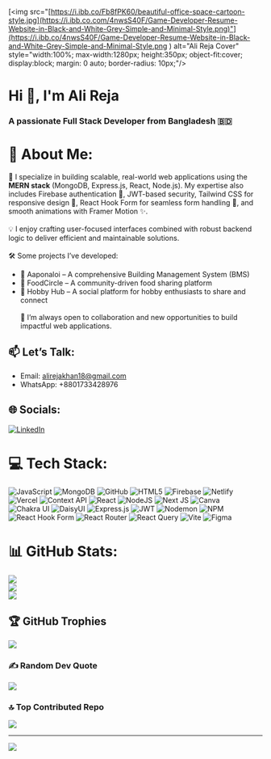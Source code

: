 [<img src="[https://i.ibb.co/Fb8fPK60/beautiful-office-space-cartoon-style.jpg](https://i.ibb.co.com/4nwsS40F/Game-Developer-Resume-Website-in-Black-and-White-Grey-Simple-and-Minimal-Style.png)"](https://i.ibb.co/4nwsS40F/Game-Developer-Resume-Website-in-Black-and-White-Grey-Simple-and-Minimal-Style.png
) 
     alt="Ali Reja Cover" 
     style="width:100%; max-width:1280px; height:350px; object-fit:cover; display:block; margin: 0 auto; border-radius: 10px;"/>


<h1>Hi 👋, I'm Ali Reja</h1>
<h3>A passionate Full Stack Developer from Bangladesh 🇧🇩</h3>


# 💫 About Me:
🚀 I specialize in building scalable, real-world web applications using the **MERN stack** (MongoDB, Express.js, React, Node.js). My expertise also includes Firebase authentication 🔐, JWT-based security, Tailwind CSS for responsive design 🎨, React Hook Form for seamless form handling 📝, and smooth animations with Framer Motion ✨.<br><br>💡 I enjoy crafting user-focused interfaces combined with robust backend logic to deliver efficient and maintainable solutions.<br><br>🛠 Some projects I’ve developed:<br>
- 🏢 Aaponaloi – A comprehensive Building Management System (BMS)<br>
- 🍲 FoodCircle – A community-driven food sharing platform<br>
- 🎨 Hobby Hub – A social platform for hobby enthusiasts to share and connect<br><br>🤝 I’m always open to collaboration and new opportunities to build impactful web applications.<br>

## 📫 Let’s Talk:

- Email: alirejakhan18@gmail.com
- WhatsApp: +8801733428976


## 🌐 Socials:
[![LinkedIn](https://img.shields.io/badge/LinkedIn-%230077B5.svg?logo=linkedin&logoColor=white)](https://www.linkedin.com/in/alireja-khan/)


# 💻 Tech Stack:
![JavaScript](https://img.shields.io/badge/javascript-%23323330.svg?style=for-the-badge&logo=javascript&logoColor=%23F7DF1E) 
![MongoDB](https://img.shields.io/badge/MongoDB-%234ea94b.svg?style=for-the-badge&logo=mongodb&logoColor=white) 
![GitHub](https://img.shields.io/badge/github-%23121011.svg?style=for-the-badge&logo=github&logoColor=white) 
![HTML5](https://img.shields.io/badge/html5-%23E34F26.svg?style=for-the-badge&logo=html5&logoColor=white) 
![Firebase](https://img.shields.io/badge/firebase-%23039BE5.svg?style=for-the-badge&logo=firebase&logoColor=white) 
![Netlify](https://img.shields.io/badge/netlify-%23000000.svg?style=for-the-badge&logo=netlify&logoColor=#00C7B7) 
![Vercel](https://img.shields.io/badge/vercel-%23000000.svg?style=for-the-badge&logo=vercel&logoColor=white) 
![Context API](https://img.shields.io/badge/Context--API-000000?style=for-the-badge&logo=react) 
![React](https://img.shields.io/badge/react-%2320232a.svg?style=for-the-badge&logo=react&logoColor=%2361DAFB) 
![NodeJS](https://img.shields.io/badge/node.js-6DA55F?style=for-the-badge&logo=node.js&logoColor=white) 
![Next JS](https://img.shields.io/badge/Next-black?style=for-the-badge&logo=next.js&logoColor=white) 
![Canva](https://img.shields.io/badge/Canva-%2300C4CC.svg?style=for-the-badge&logo=Canva&logoColor=white)
![Chakra UI](https://img.shields.io/badge/Chakra%20UI-319795?style=for-the-badge&logo=chakra-ui&logoColor=white) 
![DaisyUI](https://img.shields.io/badge/DaisyUI-5A0EF8?style=for-the-badge&logo=daisyui&logoColor=white) 
![Express.js](https://img.shields.io/badge/Express.js-404D59?style=for-the-badge) 
![JWT](https://img.shields.io/badge/JWT-black?style=for-the-badge&logo=JSON%20web%20tokens) 
![Nodemon](https://img.shields.io/badge/Nodemon-76D04B?style=for-the-badge&logo=nodemon&logoColor=white) 
![NPM](https://img.shields.io/badge/NPM-CB3837?style=for-the-badge&logo=npm&logoColor=white) 
![React Hook Form](https://img.shields.io/badge/React%20Hook%20Form-EC5990?style=for-the-badge&logo=reacthookform&logoColor=white) 
![React Router](https://img.shields.io/badge/React%20Router-CA4245?style=for-the-badge&logo=reactrouter&logoColor=white) 
![React Query](https://img.shields.io/badge/React%20Query-FF4154?style=for-the-badge&logo=reactquery&logoColor=white) 
![Vite](https://img.shields.io/badge/Vite-646CFF?style=for-the-badge&logo=vite&logoColor=white) 
![Figma](https://img.shields.io/badge/Figma-F24E1E?style=for-the-badge&logo=figma&logoColor=white) 

# 📊 GitHub Stats:
![](https://github-readme-stats.vercel.app/api?username=Alireja-khan&theme=dark&hide_border=false&include_all_commits=false&count_private=false)<br/>
![](https://nirzak-streak-stats.vercel.app/?user=Alireja-khan&theme=dark&hide_border=false)<br/>
![](https://github-readme-stats.vercel.app/api/top-langs/?username=Alireja-khan&theme=dark&hide_border=false&include_all_commits=false&count_private=false&layout=compact)

## 🏆 GitHub Trophies
![](https://github-profile-trophy.vercel.app/?username=Alireja-khan&theme=radical&no-frame=false&no-bg=true&margin-w=4)

### ✍️ Random Dev Quote
![](https://quotes-github-readme.vercel.app/api?type=horizontal&theme=radical)

### 🔝 Top Contributed Repo
![](https://github-contributor-stats.vercel.app/api?username=Alireja-khan&limit=5&theme=dark&combine_all_yearly_contributions=true)

---
[![](https://visitcount.itsvg.in/api?id=Alireja-khan&icon=0&color=0)](https://visitcount.itsvg.in)


